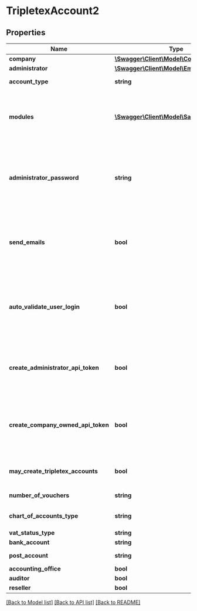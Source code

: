 # TripletexAccount2

## Properties
Name | Type | Description | Notes
------------ | ------------- | ------------- | -------------
**company** | [**\Swagger\Client\Model\Company**](Company.md) |  | 
**administrator** | [**\Swagger\Client\Model\Employee**](Employee.md) |  | [optional] 
**account_type** | **string** | Is this a test account or a paying account? | 
**modules** | [**\Swagger\Client\Model\SalesModuleDTO[]**](SalesModuleDTO.md) | Sales modules (functionality in the application) to activate for the newly created account. Some modules have extra costs. | 
**administrator_password** | **string** | Password for the administrator user to create. Not a part of the administrator employee object since this is a value that never can be read (it is salted and hashed before storing) | 
**send_emails** | **bool** | Should the regular creation emails be sent to the company created and its users? If false you probably want to set autoValidateUserLogin to true | [optional] 
**auto_validate_user_login** | **bool** | If true, the users created will be allowed to log in without validating their email address. ONLY USE THIS IF YOU ALREADY HAVE VALIDATED THE USER EMAILS. | [optional] 
**create_administrator_api_token** | **bool** | Create an API token for the administrator user for the consumer token used during this call. The token will be returned in the response. | [optional] 
**create_company_owned_api_token** | **bool** | Create an API token for the company to use to call their clients, only possible for accounting and auditor accounts. The token will be returned in the response. | [optional] 
**may_create_tripletex_accounts** | **bool** | Should the company we are creating be able to create new Tripletex accounts? | [optional] 
**number_of_vouchers** | **string** | Used to calculate prices. | 
**chart_of_accounts_type** | **string** | The chart of accounts to use for the new company | [optional] 
**vat_status_type** | **string** | VAT type | [optional] 
**bank_account** | **string** | Main bank account | [optional] 
**post_account** | **string** | Swedish post account number (PlusGirot) | [optional] 
**accounting_office** | **bool** |  | [optional] 
**auditor** | **bool** |  | [optional] 
**reseller** | **bool** |  | [optional] 

[[Back to Model list]](../../README.md#documentation-for-models) [[Back to API list]](../../README.md#documentation-for-api-endpoints) [[Back to README]](../../README.md)

